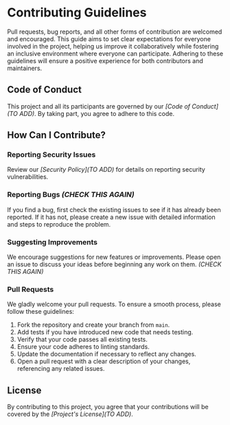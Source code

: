 # Contributing Guidelines

Pull requests, bug reports, and all other forms of contribution are welcomed and encouraged. This guide aims to set clear expectations for everyone involved in the project, helping us improve it collaboratively while fostering an inclusive environment where everyone can participate. Adhering to these guidelines will ensure a positive experience for both contributors and maintainers.

## Code of Conduct

This project and all its participants are governed by our _[Code of Conduct](TO ADD)_. By taking part, you agree to adhere to this code.

## How Can I Contribute?

### Reporting Security Issues

Review our _[Security Policy](TO ADD)_ for details on reporting security vulnerabilities.

### Reporting Bugs _(CHECK THIS AGAIN)_

If you find a bug, first check the existing issues to see if it has already been reported. If it has not, please create a new issue with detailed information and steps to reproduce the problem.

### Suggesting Improvements

We encourage suggestions for new features or improvements. Please open an issue to discuss your ideas before beginning any work on them. _(CHECK THIS AGAIN)_

### Pull Requests

We gladly welcome your pull requests. To ensure a smooth process, please follow these guidelines:

1. Fork the repository and create your branch from `main`.
2. Add tests if you have introduced new code that needs testing.
3. Verify that your code passes all existing tests.
4. Ensure your code adheres to linting standards.
5. Update the documentation if necessary to reflect any changes.
6. Open a pull request with a clear description of your changes, referencing any related issues.

## License

By contributing to this project, you agree that your contributions will be covered by the _[Project's License](TO ADD)_.
